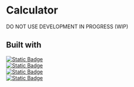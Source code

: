 ﻿# Calculator

DO NOT USE DEVELOPMENT IN PROGRESS
(WIP)

## Built with
[![Static Badge](https://img.shields.io/badge/HTML-white?style=flat-square&logo=html5)](https://www.freecodecamp.org/learn/2022/responsive-web-design/)
<br/>
[![Static Badge](https://img.shields.io/badge/CSS-blue?style=flat-square&logo=CSS)](https://www.freecodecamp.org/learn/2022/responsive-web-design/)
<br/>
[![Static Badge](https://img.shields.io/badge/JavaScript-black?style=flat-square&logo=javascript)](https://www.codecademy.com/catalog/language/javascript)
<br/>
[![Static Badge](https://img.shields.io/badge/Git-black?style=flat-square&logo=Git)](https://git-scm.com/)
<br/>

